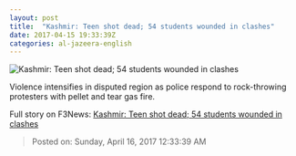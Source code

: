 ```yaml
---
layout: post
title:  "Kashmir: Teen shot dead; 54 students wounded in clashes"
date: 2017-04-15 19:33:39Z
categories: al-jazeera-english
---
```


![Kashmir: Teen shot dead; 54 students wounded in clashes](http://www.aljazeera.com/mritems/Images/2017/4/15/49dc7dd2dd7e4a27a599b14729fc7b93_18.jpg)

Violence intensifies in disputed region as police respond to rock-throwing protesters with pellet and tear gas fire.


Full story on F3News: [Kashmir: Teen shot dead; 54 students wounded in clashes](http://www.f3nws.com/n/b3xNvE)

> Posted on: Sunday, April 16, 2017 12:33:39 AM
